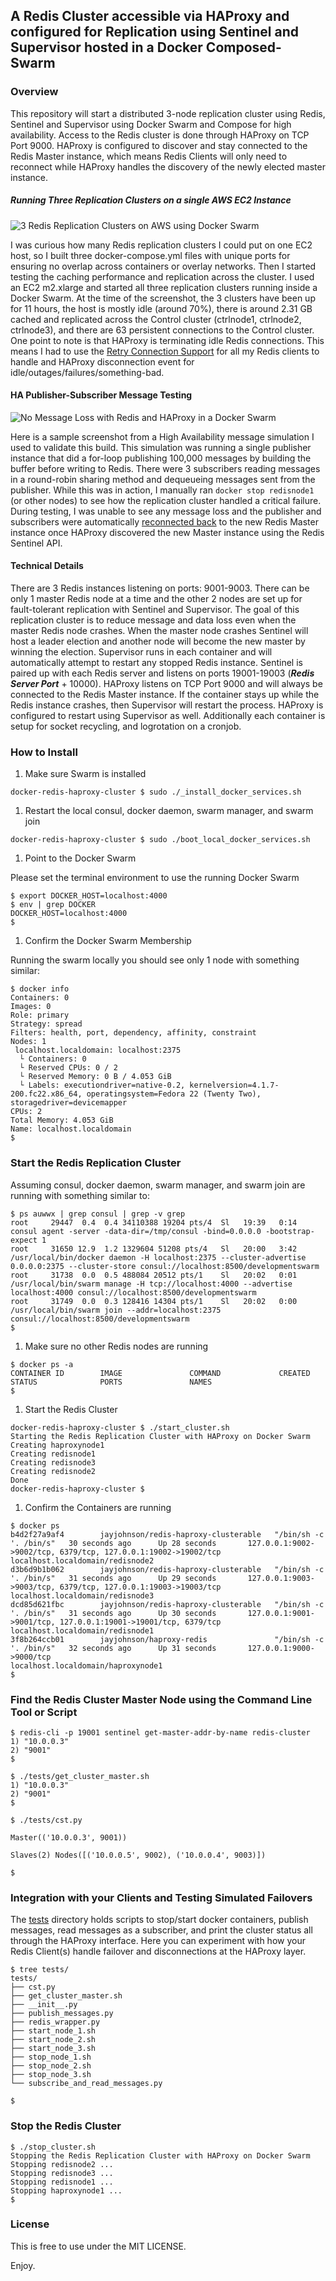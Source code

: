 ## A Redis Cluster accessible via HAProxy and configured for Replication using Sentinel and Supervisor hosted in a Docker Composed-Swarm

### Overview

This repository will start a distributed 3-node replication cluster using Redis, Sentinel and Supervisor using Docker Swarm and Compose for high availability. Access to the Redis cluster is done through HAProxy on TCP Port 9000. HAProxy is configured to discover and stay connected to the Redis Master instance, which means Redis Clients will only need to reconnect while HAProxy handles the discovery of the newly elected master instance. 

##### Running Three Replication Clusters on a single AWS EC2 Instance

![3 Redis Replication Clusters on AWS using Docker Swarm](https://raw.githubusercontent.com/jay-johnson/docker-redis-haproxy-cluster/master/tests/running_3_replication_clusters_on_was_using_docker_swarm.png)

I was curious how many Redis replication clusters I could put on one EC2 host, so I built three docker-compose.yml files with unique ports for ensuring no overlap across containers or overlay networks. Then I started testing the caching performance and replication across the cluster. I used an EC2 m2.xlarge and started all three replication clusters running inside a Docker Swarm. At the time of the screenshot, the 3 clusters have been up for 11 hours, the host is mostly idle (around 70%), there is around 2.31 GB cached and replicated across the Control cluster (ctrlnode1, ctrlnode2, ctrlnode3), and there are 63 persistent connections to the Control cluster. One point to note is that HAProxy is terminating idle Redis connections. This means I had to use the [Retry Connection Support](https://github.com/jay-johnson/docker-redis-haproxy-cluster/blob/7ae69f811fe403c25c4ee54afb5028330569a4ab/tests/redis_wrapper.py#L43) for all my Redis clients to handle and HAProxy disconnection event for idle/outages/failures/something-bad.

#### HA Publisher-Subscriber Message Testing

![No Message Loss with Redis and HAProxy in a Docker Swarm](https://raw.githubusercontent.com/jay-johnson/docker-redis-haproxy-cluster/master/tests/Testing_that_no_messages_are_lost_with_haproxy_and_redis_in_a_docker_swarm.png)

Here is a sample screenshot from a High Availability message simulation I used to validate this build. This simulation was running a single publisher instance that did a for-loop publishing 100,000 messages by building the buffer before writing to Redis. There were 3 subscribers reading messages in a round-robin sharing method and dequeueing messages sent from the publisher. While this was in action, I manually ran ```docker stop redisnode1``` (or other nodes) to see how the replication cluster handled a critical failure. During testing, I was unable to see any message loss and the publisher and subscribers were automatically [reconnected back](https://github.com/jay-johnson/docker-redis-haproxy-cluster/blob/7ae69f811fe403c25c4ee54afb5028330569a4ab/tests/redis_wrapper.py#L43) to the new Redis Master instance once HAProxy discovered the new Master instance using the Redis Sentinel API. 

#### Technical Details

There are 3 Redis instances listening on ports: 9001-9003. There can be only 1 master Redis node at a time and the other 2 nodes are set up for fault-tolerant replication with Sentinel and Supervisor. The goal of this replication cluster is to reduce message and data loss even when the master Redis node crashes. When the master node crashes Sentinel will host a leader election and another node will become the new master by winning the election. Supervisor runs in each container and will automatically attempt to restart any stopped Redis instance. Sentinel is paired up with each Redis server and listens on ports 19001-19003 (***Redis Server Port*** + 10000). HAProxy listens on TCP Port 9000 and will always be connected to the Redis Master instance. If the container stays up while the Redis instance crashes, then Supervisor will restart the process. HAProxy is configured to restart using Supervisor as well. Additionally each container is setup for socket recycling, and logrotation on a cronjob.

### How to Install

1. Make sure Swarm is installed 

  ```
  docker-redis-haproxy-cluster $ sudo ./_install_docker_services.sh
  ```

1. Restart the local consul, docker daemon, swarm manager, and swarm join

  ```
  docker-redis-haproxy-cluster $ sudo ./boot_local_docker_services.sh
  ``` 

1. Point to the Docker Swarm

  Please set the terminal environment to use the running Docker Swarm 
  
  ```
  $ export DOCKER_HOST=localhost:4000
  $ env | grep DOCKER
  DOCKER_HOST=localhost:4000
  $
  ```

1. Confirm the Docker Swarm Membership

  Running the swarm locally you should see only 1 node with something similar:

  ```
  $ docker info
  Containers: 0
  Images: 0
  Role: primary
  Strategy: spread
  Filters: health, port, dependency, affinity, constraint
  Nodes: 1
   localhost.localdomain: localhost:2375
    └ Containers: 0
    └ Reserved CPUs: 0 / 2
    └ Reserved Memory: 0 B / 4.053 GiB
    └ Labels: executiondriver=native-0.2, kernelversion=4.1.7-200.fc22.x86_64, operatingsystem=Fedora 22 (Twenty Two), storagedriver=devicemapper
  CPUs: 2
  Total Memory: 4.053 GiB
  Name: localhost.localdomain
  $
  ```

### Start the Redis Replication Cluster 

Assuming consul, docker daemon, swarm manager, and swarm join are running with something similar to:

```
$ ps auwwx | grep consul | grep -v grep
root     29447  0.4  0.4 34110388 19204 pts/4  Sl   19:39   0:14 consul agent -server -data-dir=/tmp/consul -bind=0.0.0.0 -bootstrap-expect 1
root     31650 12.9  1.2 1329604 51208 pts/4   Sl   20:00   3:42 /usr/local/bin/docker daemon -H localhost:2375 --cluster-advertise 0.0.0.0:2375 --cluster-store consul://localhost:8500/developmentswarm
root     31738  0.0  0.5 488084 20512 pts/1    Sl   20:02   0:01 /usr/local/bin/swarm manage -H tcp://localhost:4000 --advertise localhost:4000 consul://localhost:8500/developmentswarm
root     31749  0.0  0.3 128416 14304 pts/1    Sl   20:02   0:00 /usr/local/bin/swarm join --addr=localhost:2375 consul://localhost:8500/developmentswarm
$
```
 
1. Make sure no other Redis nodes are running

  ```
  $ docker ps -a
  CONTAINER ID        IMAGE               COMMAND             CREATED             STATUS              PORTS               NAMES
  $ 
  ```

1. Start the Redis Cluster

  ```
  docker-redis-haproxy-cluster $ ./start_cluster.sh 
  Starting the Redis Replication Cluster with HAProxy on Docker Swarm
  Creating haproxynode1
  Creating redisnode1
  Creating redisnode3
  Creating redisnode2
  Done
  docker-redis-haproxy-cluster $
  ```

1. Confirm the Containers are running

  ```
  $ docker ps
  b4d2f27a9af4        jayjohnson/redis-haproxy-clusterable   "/bin/sh -c '. /bin/s"   30 seconds ago      Up 28 seconds       127.0.0.1:9002->9002/tcp, 6379/tcp, 127.0.0.1:19002->19002/tcp   localhost.localdomain/redisnode2
  d3b6d9b1b062        jayjohnson/redis-haproxy-clusterable   "/bin/sh -c '. /bin/s"   31 seconds ago      Up 29 seconds       127.0.0.1:9003->9003/tcp, 6379/tcp, 127.0.0.1:19003->19003/tcp   localhost.localdomain/redisnode3
  dcd85d621fbc        jayjohnson/redis-haproxy-clusterable   "/bin/sh -c '. /bin/s"   31 seconds ago      Up 30 seconds       127.0.0.1:9001->9001/tcp, 127.0.0.1:19001->19001/tcp, 6379/tcp   localhost.localdomain/redisnode1
  3f8b264ccb01        jayjohnson/haproxy-redis               "/bin/sh -c '. /bin/s"   32 seconds ago      Up 31 seconds       127.0.0.1:9000->9000/tcp                                         localhost.localdomain/haproxynode1
  $
  ```

### Find the Redis Cluster Master Node using the Command Line Tool or Script


```
$ redis-cli -p 19001 sentinel get-master-addr-by-name redis-cluster
1) "10.0.0.3"
2) "9001"
$ 
```

```
$ ./tests/get_cluster_master.sh 
1) "10.0.0.3"
2) "9001"
$
```

```
$ ./tests/cst.py 

Master(('10.0.0.3', 9001))

Slaves(2) Nodes([('10.0.0.5', 9002), ('10.0.0.4', 9003)])

$
```

### Integration with your Clients and Testing Simulated Failovers

The [tests](https://github.com/jay-johnson/docker-redis-haproxy-cluster/tree/master/tests) directory holds scripts to stop/start docker containers, publish messages, read messages as a subscriber, and print the cluster status all through the HAProxy interface. Here you can experiment with how your Redis Client(s) handle failover and disconnections at the HAProxy layer.

```
$ tree tests/
tests/
├── cst.py
├── get_cluster_master.sh
├── __init__.py
├── publish_messages.py
├── redis_wrapper.py
├── start_node_1.sh
├── start_node_2.sh
├── start_node_3.sh
├── stop_node_1.sh
├── stop_node_2.sh
├── stop_node_3.sh
└── subscribe_and_read_messages.py

$
```

### Stop the Redis Cluster

```
$ ./stop_cluster.sh 
Stopping the Redis Replication Cluster with HAProxy on Docker Swarm
Stopping redisnode2 ... 
Stopping redisnode3 ... 
Stopping redisnode1 ... 
Stopping haproxynode1 ... 
$
```

### License

This is free to use under the MIT LICENSE.

Enjoy.


